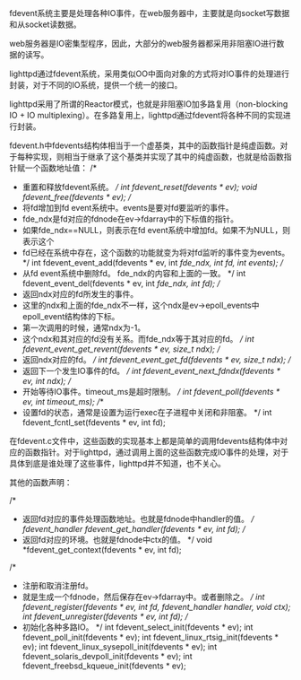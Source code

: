 fdevent系统主要是处理各种IO事件，在web服务器中，主要就是向socket写数据和从socket读数据。

web服务器是IO密集型程序，因此，大部分的web服务器都采用非阻塞IO进行数据的读写。

lighttpd通过fdevent系统，采用类似OO中面向对象的方式将对IO事件的处理进行封装，对于不同的IO系统，提供一个统一的接口。

lighttpd采用了所谓的Reactor模式，也就是非阻塞IO加多路复用（non-blocking IO + IO multiplexing）。在多路复用上，lighttpd通过fdevent将各种不同的实现进行封装。

fdevent.h中fdevents结构体相当于一个虚基类，其中的函数指针是纯虚函数。对于每种实现，则相当于继承了这个基类并实现了其中的纯虚函数，也就是给函数指针赋一个函数地址值：
/*
 * 重置和释放fdevent系统。
 */
int fdevent_reset(fdevents * ev);
void fdevent_free(fdevents * ev);
/*
 * 将fd增加到fd event系统中。events是要对fd要监听的事件。
 * fde_ndx是fd对应的fdnode在ev->fdarray中的下标值的指针。
 * 如果fde_ndx==NULL，则表示在fd event系统中增加fd。如果不为NULL，则表示这个
 * fd已经在系统中存在，这个函数的功能就变为将对fd监听的事件变为events。
 */
int fdevent_event_add(fdevents * ev, int *fde_ndx, int fd, int events);
/*
 * 从fd event系统中删除fd。 fde_ndx的内容和上面的一致。
 */
int fdevent_event_del(fdevents * ev, int *fde_ndx, int fd);
/*
 * 返回ndx对应的fd所发生的事件。
 * 这里的ndx和上面的fde_ndx不一样，这个ndx是ev->epoll_events中epoll_event结构体的下标。
 * 第一次调用的时候，通常ndx为-1。
 * 这个ndx和其对应的fd没有关系。而fde_ndx等于其对应的fd。
 */
int fdevent_event_get_revent(fdevents * ev, size_t ndx);
/*
 * 返回ndx对应的fd。
 */
int fdevent_event_get_fd(fdevents * ev, size_t ndx);
/*
 * 返回下一个发生IO事件的fd。
 */
int fdevent_event_next_fdndx(fdevents * ev, int ndx);
/*
 * 开始等待IO事件。timeout_ms是超时限制。
 */
int fdevent_poll(fdevents * ev, int timeout_ms);
/**
 * 设置fd的状态，通常是设置为运行exec在子进程中关闭和非阻塞。
 */
int fdevent_fcntl_set(fdevents * ev, int fd);

 
在fdevent.c文件中，这些函数的实现基本上都是简单的调用fdevents结构体中对应的函数指针。对于lighttpd，通过调用上面的这些函数完成IO事件的处理，对于具体到底是谁处理了这些事件，lighttpd并不知道，也不关心。

其他的函数声明：

/*
 * 返回fd对应的事件处理函数地址。也就是fdnode中handler的值。
 */
fdevent_handler fdevent_get_handler(fdevents * ev, int fd);
/*
 * 返回fd对应的环境。也就是fdnode中ctx的值。
 */
void *fdevent_get_context(fdevents * ev, int fd);

/*
 * 注册和取消注册fd。
 * 就是生成一个fdnode，然后保存在ev->fdarray中。或者删除之。
 */
int fdevent_register(fdevents * ev, int fd, fdevent_handler handler, void *ctx);
int fdevent_unregister(fdevents * ev, int fd);
/**
 * 初始化各种多路IO。
 */
int fdevent_select_init(fdevents * ev);
int fdevent_poll_init(fdevents * ev);
int fdevent_linux_rtsig_init(fdevents * ev);
int fdevent_linux_sysepoll_init(fdevents * ev);
int fdevent_solaris_devpoll_init(fdevents * ev);
int fdevent_freebsd_kqueue_init(fdevents * ev);
